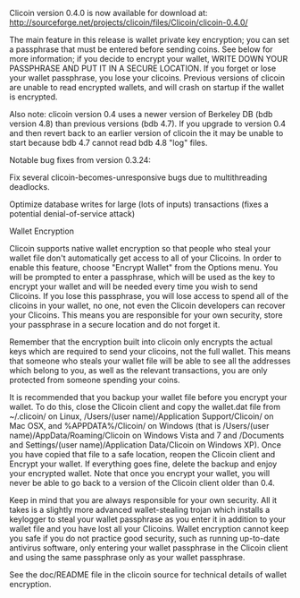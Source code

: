 Clicoin version 0.4.0 is now available for download at:
http://sourceforge.net/projects/clicoin/files/Clicoin/clicoin-0.4.0/

The main feature in this release is wallet private key encryption;
you can set a passphrase that must be entered before sending coins.
See below for more information; if you decide to encrypt your wallet,
WRITE DOWN YOUR PASSPHRASE AND PUT IT IN A SECURE LOCATION. If you
forget or lose your wallet passphrase, you lose your clicoins.
Previous versions of clicoin are unable to read encrypted wallets,
and will crash on startup if the wallet is encrypted.

Also note: clicoin version 0.4 uses a newer version of Berkeley DB
(bdb version 4.8) than previous versions (bdb 4.7). If you upgrade
to version 0.4 and then revert back to an earlier version of clicoin
the it may be unable to start because bdb 4.7 cannot read bdb 4.8
"log" files.


Notable bug fixes from version 0.3.24:

Fix several clicoin-becomes-unresponsive bugs due to multithreading
deadlocks.

Optimize database writes for large (lots of inputs) transactions
(fixes a potential denial-of-service attack)


Wallet Encryption

Clicoin supports native wallet encryption so that people who steal your
wallet file don't automatically get access to all of your Clicoins.
In order to enable this feature, choose "Encrypt Wallet" from the
Options menu.  You will be prompted to enter a passphrase, which
will be used as the key to encrypt your wallet and will be needed
every time you wish to send Clicoins.  If you lose this passphrase,
you will lose access to spend all of the clicoins in your wallet,
no one, not even the Clicoin developers can recover your Clicoins.
This means you are responsible for your own security, store your
passphrase in a secure location and do not forget it.

Remember that the encryption built into clicoin only encrypts the
actual keys which are required to send your clicoins, not the full
wallet.  This means that someone who steals your wallet file will
be able to see all the addresses which belong to you, as well as the
relevant transactions, you are only protected from someone spending
your coins.

It is recommended that you backup your wallet file before you
encrypt your wallet.  To do this, close the Clicoin client and
copy the wallet.dat file from ~/.clicoin/ on Linux, /Users/(user
name)/Application Support/Clicoin/ on Mac OSX, and %APPDATA%/Clicoin/
on Windows (that is /Users/(user name)/AppData/Roaming/Clicoin on
Windows Vista and 7 and /Documents and Settings/(user name)/Application
Data/Clicoin on Windows XP).  Once you have copied that file to a
safe location, reopen the Clicoin client and Encrypt your wallet.
If everything goes fine, delete the backup and enjoy your encrypted
wallet.  Note that once you encrypt your wallet, you will never be
able to go back to a version of the Clicoin client older than 0.4.

Keep in mind that you are always responsible for your own security.
All it takes is a slightly more advanced wallet-stealing trojan which
installs a keylogger to steal your wallet passphrase as you enter it
in addition to your wallet file and you have lost all your Clicoins.
Wallet encryption cannot keep you safe if you do not practice
good security, such as running up-to-date antivirus software, only
entering your wallet passphrase in the Clicoin client and using the
same passphrase only as your wallet passphrase.

See the doc/README file in the clicoin source for technical details
of wallet encryption.
